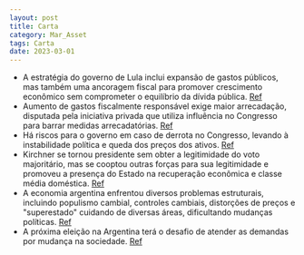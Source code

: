 ```yaml
---
layout: post
title: Carta
category: Mar_Asset
tags: Carta
date: 2023-03-01
---
```


- A estratégia do governo de Lula inclui expansão de gastos públicos, mas também uma ancoragem fiscal para promover crescimento econômico sem comprometer o equilíbrio da dívida pública.
<a href="#" onclick="search_on_pdf('tos públicos com alguma ancoragem fiscal. Busca atingir o objetivo de reacelerar a atividade econôm')">Ref</a>
- Aumento de gastos fiscalmente responsável exige maior arrecadação, disputada pela iniciativa privada que utiliza influência no Congresso para barrar medidas arrecadatórias.
<a href="#" onclick="search_on_pdf('principal conflito enfrentado pelo atual governo reside na disputa a ser travada no Congresso Feder')">Ref</a>
- Há riscos para o governo em caso de derrota no Congresso, levando à instabilidade política e queda dos preços dos ativos.
<a href="#" onclick="search_on_pdf('Em um cenário de derrota, provavelmente veríamos nos meses seguin-tes forte volatilidade e piora do')">Ref</a>
- Kirchner se tornou presidente sem obter a legitimidade do voto majoritário, mas se cooptou outras forças para sua legitimidade e promoveu a presença do Estado na recuperação econômica e classe média doméstica.
<a href="#" onclick="search_on_pdf('forma, Kirchner se tornou presidente sem obter legitimidade do voto MAR ASSET MANAGEMENTmajoritári')">Ref</a>
- A economia argentina enfrentou diversos problemas estruturais, incluindo populismo cambial, controles cambiais, distorções de preços e "superestado" cuidando de diversas áreas, dificultando mudanças políticas.
<a href="#" onclick="search_on_pdf('mos esse tema de maneira mais aprofundada no restante do texto.A grande diferença da recente políti')">Ref</a>
- A próxima eleição na Argentina terá o desafio de atender as demandas por mudança na sociedade.
<a href="#" onclick="search_on_pdf('Acreditamos que um cenário “argentino” no Brasil seja de baixa probabili-dade, dada a nossa percepç')">Ref</a>
